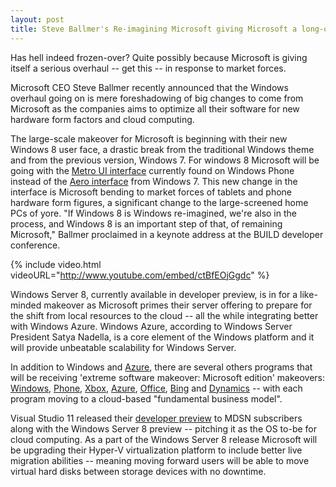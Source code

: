 ```yaml
---
layout: post
title: Steve Ballmer's Re-imagining Microsoft giving Microsoft a long-overdue Makeover
---
```


Has hell indeed frozen-over? Quite possibly because Microsoft is giving itself a serious overhaul -- get this -- in response to market forces. 

Microsoft CEO Steve Ballmer recently announced that the Windows overhaul going on is mere foreshadowing of big changes to come from Microsoft as the companies aims to optimize all their software for new hardware form factors and cloud computing. 

The large-scale makeover for Microsoft is beginning with their new Windows 8 user face, a drastic break from the traditional Windows theme and from the previous version, Windows 7. For windows 8 Microsoft will be going with the <a href="http://en.wikipedia.org/wiki/Metro_(design_language)">Metro UI interface</a> currently found on Windows Phone instead of the <a href="http://en.wikipedia.org/wiki/Windows_Aero">Aero interface</a> from Windows 7. This new change in the interface is Microsoft bending to market forces of tablets and phone hardware form figures, a significant change to the large-screened home PCs of yore. "If Windows 8 is Windows re-imagined, we're also in the process, and Windows 8 is an important step of that, of remaining Microsoft," Ballmer proclaimed in a keynote address at the BUILD developer conference.

{% include video.html videoURL="http://www.youtube.com/embed/ctBfEOjGgdc" %}

Windows Server 8, currently available in developer preview, is in for a like-minded makeover as Microsoft primes their server offering to prepare for the shift from local resources to the cloud -- all the while integrating better with Windows Azure. Windows Azure, according to Windows Server President Satya Nadella, is a core element of the Windows platform and it will provide unbeatable scalability for Windows Server. 

In addition to Windows and <a href="http://www.microsoft.com/windowsazure/">Azure</a>, there are several others programs that will be receiving 'extreme software makeover: Microsoft edition' makeovers: <a href="http://windows.microsoft.com/">Windows</a>, <a href="http://www.microsoft.com/windowsphone/">Phone</a>, <a href="http://www.xbox.com/">Xbox</a>, <a href="http://www.microsoft.com/windowsazure/">Azure</a>, <a href="http://office.microsoft.com/">Office</a>, <a href="http://www.bing.com/">Bing</a> and <a href="http://www.microsoft.com/dynamics/">Dynamics</a> -- with each program moving to a cloud-based "fundamental business model".

Visual Studio 11 released their <a href="http://www.microsoft.com/download/en/details.aspx?id=27543">developer preview</a> to MDSN subscribers along with the Windows Server 8 preview -- pitching it as the OS to-be for cloud computing. As a part of the Windows Server 8 release Microsoft will be upgrading their Hyper-V virtualization platform to include better live migration abilities -- meaning moving forward users will be able to move virtual hard disks between storage devices with no downtime.
